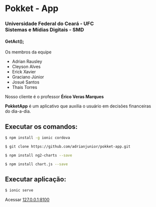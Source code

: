 # Pokket - App
### Universidade Federal do Ceará - UFC<br/>Sistemas e Mídias Digitais - SMD
#### GetAct();
Os membros da equipe
 - Adrian Rausley
 - Cleyson Alves
 - Erick Xavier
 - Graciano Júnior
 - Josué Santos
 - Thais Torres

Nosso cliente é o professor <b>Érico Veras Marques</b>

<b>PokketApp</b> é um aplicativo que auxilia o usuário em decisões financeiras do dia-a-dia.

## Executar os comandos:

``` sh
$ npm install -g ionic cordova
```
``` sh
$ git clone https://github.com/adrianjunior/pokket-app.git
```
``` sh
$ npm install ng2-charts --save
```
``` sh
$ npm install chart.js --save
```

## Executar aplicação:

``` sh
$ ionic serve
```

Acessar [127.0.0.1:8100](http://127.0.0.1:8100)